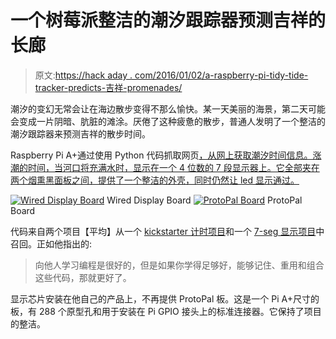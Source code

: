 # 一个树莓派整洁的潮汐跟踪器预测吉祥的长廊

> 原文:[https://hack aday . com/2016/01/02/a-raspberry-pi-tidy-tide-tracker-predicts-吉祥-promenades/](https://hackaday.com/2016/01/02/a-raspberry-pi-tidy-tide-tracker-predicts-propitious-promenades/)

潮汐的变幻无常会让在海边散步变得不那么愉快。某一天美丽的海景，第二天可能会变成一片阴暗、肮脏的滩涂。厌倦了这种疲惫的散步，普通人发明了一个整洁的潮汐跟踪器来预测吉祥的散步时间。

Raspberry Pi A+通过使用 Python 代码抓取网页[，从网上获取潮汐时间信息。涨潮的时间，当河口将充满水时，显示在一个 4 位数的 7 段显示器上。它全部夹在两个烟熏黑面板之间，提供了一个整洁的外壳，同时仍然让 led 显示通过。](http://pastebin.com/rGr4PwEX)

 [![Wired Display Board](../Images/a050581af328b35dfe5782dbd79a94bd.png "High-tide-tracker-inside")](https://hackaday.com/2016/01/02/a-raspberry-pi-tidy-tide-tracker-predicts-propitious-promenades/high-tide-tracker-inside/) Wired Display Board [![ProtoPal Board](../Images/05d2048a5520701dcfe71beb82ff7359.png "ProtoPal-board-Soldering")](https://hackaday.com/2016/01/02/a-raspberry-pi-tidy-tide-tracker-predicts-propitious-promenades/protopal-board-soldering/) ProtoPal Board

代码来自两个项目【平均】从一个 [kickstarter 计时项目](http://raspi.tv/2014/programming-a-kickstarter-tracker-in-python-part-1)和一个 [7-seg 显示项目](http://raspi.tv/2015/how-to-drive-a-7-segment-display-directly-on-raspberry-pi-in-python)中召回。正如他指出的:

> 向他人学习编程是很好的，但是如果你学得足够好，能够记住、重用和组合这些代码，那就更好了。

显示芯片安装在他自己的产品上，不再提供 ProtoPal 板。这是一个 Pi A+尺寸的板，有 288 个原型孔和用于安装在 Pi GPIO 接头上的标准连接器。它保持了项目的整洁。